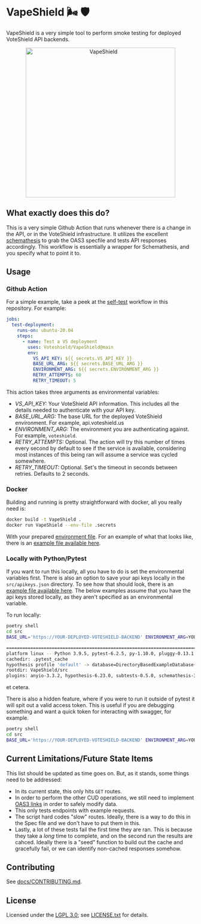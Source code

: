 # VapeShield 🌬️ 🛡️

VapeShield is a very simple tool to perform smoke testing for deployed VoteShield API backends. 

<p align="center"><img src="https://raw.githubusercontent.com/Voteshield/VapeShield/feature/vapeshield_art/docs/vape_shield.png" alt="VapeShield" title="Image credit @approtis" width="400"/></p>

## What exactly does this do?

This is a very simple Github Action that runs whenever there is a change in the API, or in the VoteShield infrastructure. It utilizes the excellent [schemathesis](https://github.com/schemathesis/schemathesis) to grab the OAS3 specfile and tests API responses accordingly. This workflow is essentially a wrapper for Schemathesis, and you specify what to point it to.

## Usage 

### Github Action

For a simple example, take a peek at the [self-test](https://github.com/Voteshield/VapeShield/blob/main/.github/workflows/self-test.yaml) workflow in this repository. For example:

```yaml
jobs:
  test-deployment:
    runs-on: ubuntu-20.04
    steps:
      - name: Test a VS deployment
        uses: Voteshield/VapeShield@main
        env:
          VS_API_KEY: ${{ secrets.VS_API_KEY }}
          BASE_URL_ARG: ${{ secrets.BASE_URL_ARG }}
          ENVIRONMENT_ARG: ${{ secrets.ENVIRONMENT_ARG }}
          RETRY_ATTEMPTS: 60
          RETRY_TIMEOUT: 5
```

This action takes three arguments as environmental variables:

- *VS_API_KEY:* Your VoteShield API information. This includes all the details needed to authenticate with your API key.
- *BASE_URL_ARG:* The base URL for the deployed VoteShield environment. For example, api.voteshield.us
- *ENVIRONMENT_ARG:* The environment you are authenticating against. For example, `voteshield`.
- *RETRY_ATTEMPTS:* Optional. The action will try this number of times every second by default to see if the service is available, considering most instances of this being ran will assume a service was cycled somewhere.
- *RETRY_TIMEOUT:* Optional. Set's the timeout in seconds between retries. Defaults to 2 seconds.

### Docker

Building and running is pretty straightforward with docker, all you really need is:

```sh
docker build -t VapeShield .
docker run VapeShield --env-file .secrets
```

With your prepared [environment file](https://docs.docker.com/compose/environment-variables/#the-env-file). For an example of what that looks like, there is an [example file available here](https://github.com/Voteshield/VapeShield/blob/main/.secrets.example).

### Locally with Python/Pytest

If you want to run this locally, all you have to do is set the environmental variables first. There is also an option to save your api keys locally in the `src/apikeys.json` directory. To see how that should look, there is an [example file available here](https://github.com/Voteshield/VapeShield/blob/main/src/apikeys.example.json). The below examples assume that you have the api keys stored locally, as they aren't specified as an environmental variable.

To run locally:

```sh
poetry shell
cd src
BASE_URL='https://YOUR-DEPLOYED-VOTESHIELD-BACKEND' ENVIRONMENT_ARG=YOUR-ENVIRONMENT-FRIENDLY-NAME  pytest -v vape.py

========================================================================== test session starts ==========================================================================
platform linux -- Python 3.9.5, pytest-6.2.5, py-1.10.0, pluggy-0.13.1 -- /VapeShield/.venv/bin/python
cachedir: .pytest_cache
hypothesis profile 'default' -> database=DirectoryBasedExampleDatabase('VapeShield/src/.hypothesis/examples')
rootdir: VapeShield/src
plugins: anyio-3.3.2, hypothesis-6.23.0, subtests-0.5.0, schemathesis-3.10.0
```

et cetera. 

There is also a hidden feature, where if you were to run it outside of pytest it will spit out a valid access token. This is useful if you are debugging something and want a quick token for interacting with swagger, for example.

```sh
poetry shell
cd src
BASE_URL='https://YOUR-DEPLOYED-VOTESHIELD-BACKEND' ENVIRONMENT_ARG=YOUR-ENVIRONMENT-FRIENDLY-NAME  python vape.py
```


## Current Limitations/Future State Items

This list should be updated as time goes on. But, as it stands, some things need to be addressed:

- In its current state, this only hits `GET` routes.
- In order to perform the other CUD operations, we still need to implement [OAS3 links](https://swagger.io/docs/specification/links/) in order to safely modify data.
- This only tests endpoints with example requests. 
- The script hard codes "slow" routes. Ideally, there is a way to do this in the Spec file and we don't have to put them in this.
- Lastly, a lot of these tests fail the first time they are ran. This is because they take a _long_ time to complete, and on the second run the results are cahced. Ideally there is a "seed" function to build out the cache and gracefully fail, or we can identify non-cached responses somehow. 

## Contributing

See [docs/CONTRIBUTING.md](./docs/CONTRIBUTING.md).

## License

Licensed under the [LGPL 3.0](https://www.gnu.org/licenses/lgpl-3.0.en.html); see [LICENSE.txt](./LICENSE.txt) for details.
